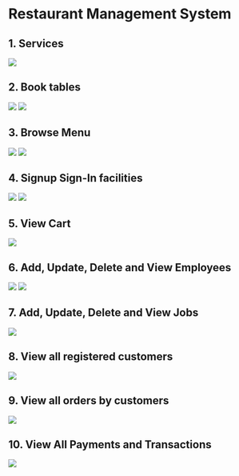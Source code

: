 # Restaurant Management System 
## 1. Services
![](Images-Readme/1.png)
## 2. Book tables
![](Images-Readme/2.1.png)
![](Images-Readme/2.2.png)
## 3. Browse Menu
![](Images-Readme/3.1.png)
![](Images-Readme/3.2.png)
## 4. Signup Sign-In facilities
![](Images-Readme/4.1.png)
![](Images-Readme/4.2.png)
## 5. View Cart
![](Images-Readme/5.png)
## 6. Add, Update, Delete and View Employees
![](Images-Readme/6.1.PNG)
![](Images-Readme/6.2.PNG)
## 7. Add, Update, Delete and View Jobs
![](Images-Readme/7.PNG)
## 8. View all registered customers
![](Images-Readme/8.PNG)
## 9. View all orders by customers
![](Images-Readme/9.PNG)
## 10. View All Payments and Transactions
![](Images-Readme/10.PNG)
